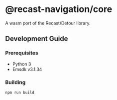 # @recast-navigation/core

A wasm port of the Recast/Detour library.

## Development Guide

### Prerequisites

- Python 3
- Emsdk v3.1.34

### Building

```sh
npm run build
```
